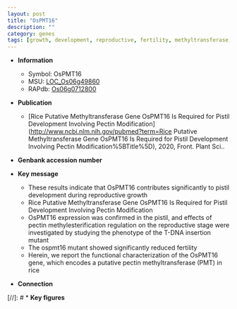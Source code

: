 ```yaml
---
layout: post
title: "OsPMT16"
description: ""
category: genes
tags: [growth, development, reproductive, fertility, methyltransferase, reproductive growth]
---
```


* **Information**  
    + Symbol: OsPMT16  
    + MSU: [LOC_Os06g49860](http://rice.uga.edu/cgi-bin/ORF_infopage.cgi?orf=LOC_Os06g49860)  
    + RAPdb: [Os06g0712800](http://rapdb.dna.affrc.go.jp/viewer/gbrowse_details/irgsp1?name=Os06g0712800)  

* **Publication**  
    + [Rice Putative Methyltransferase Gene OsPMT16 Is Required for Pistil Development Involving Pectin Modification](http://www.ncbi.nlm.nih.gov/pubmed?term=Rice Putative Methyltransferase Gene OsPMT16 Is Required for Pistil Development Involving Pectin Modification%5BTitle%5D), 2020, Front. Plant Sci..

* **Genbank accession number**  

* **Key message**  
    + These results indicate that OsPMT16 contributes significantly to pistil development during reproductive growth
    + Rice Putative Methyltransferase Gene OsPMT16 Is Required for Pistil Development Involving Pectin Modification
    + OsPMT16 expression was confirmed in the pistil, and effects of pectin methylesterification regulation on the reproductive stage were investigated by studying the phenotype of the T-DNA insertion mutant
    + The ospmt16 mutant showed significantly reduced fertility
    + Herein, we report the functional characterization of the OsPMT16 gene, which encodes a putative pectin methyltransferase (PMT) in rice

* **Connection**  

[//]: # * **Key figures**  


